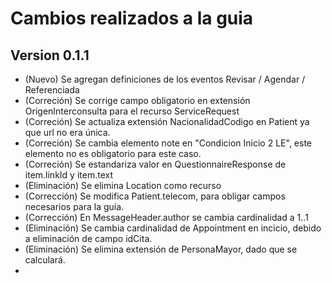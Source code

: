 # Cambios realizados a la guia
## Version 0.1.1
- (Nuevo) Se agregan definiciones de los eventos Revisar / Agendar / Referenciada
- (Correción) Se corrige campo obligatorio en extensión OrigenInterconsulta para el recurso ServiceRequest
- (Correción) Se actualiza extensión NacionalidadCodigo en Patient ya que url no era única. 
- (Correción) Se cambia elemento note en "Condicion Inicio 2 LE", este elemento no es obligatorio para este caso. 
- (Correción) Se estandariza valor en QuestionnaireResponse de item.linkId y item.text
- (Eliminación) Se elimina Location como recurso
- (Corrección) Se modifica Patient.telecom, para obligar campos necesarios para la guía.
- (Corrección) En MessageHeader.author se cambia cardinalidad a 1..1
- (Eliminación) Se cambia cardinalidad de Appointment en incicio, debido a eliminación de campo idCita.
- (Eliminación) Se elimina extensión de PersonaMayor, dado que se calculará.
- 
